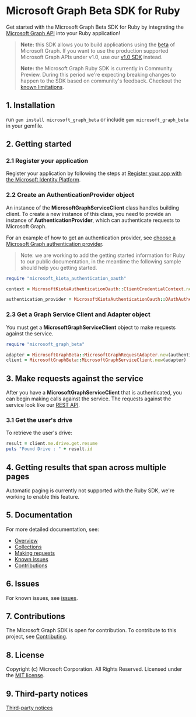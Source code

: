 # Microsoft Graph Beta SDK for Ruby

Get started with the Microsoft Graph Beta SDK for Ruby by integrating the [Microsoft Graph API](https://learn.microsoft.com/graph/overview) into your Ruby application!

> **Note:** this SDK allows you to build applications using the [beta](https://docs.microsoft.com/en-us/graph/use-the-api#version) of Microsoft Graph. If you want to use the production supported Microsoft Graph APIs under v1.0, use our [v1.0 SDK](https://github.com/microsoftgraph/msgraph-beta-sdk-ruby) instead.
>
> **Note:** the Microsoft Graph Ruby SDK is currently in Community Preview. During this period we're expecting breaking changes to happen to the SDK based on community's feedback. Checkout the [known limitations](https://github.com/microsoftgraph/msgraph-beta-sdk-ruby-core/issues/1).

## 1. Installation

run `gem install microsoft_graph_beta` or include `gem microsoft_graph_beta` in your gemfile.

## 2. Getting started

### 2.1 Register your application

Register your application by following the steps at [Register your app with the Microsoft Identity Platform](https://learn.microsoft.com/graph/auth-register-app-v2).

### 2.2 Create an AuthenticationProvider object

An instance of the **MicrosoftGraphServiceClient** class handles building client. To create a new instance of this class, you need to provide an instance of **AuthenticationProvider**, which can authenticate requests to Microsoft Graph.

For an example of how to get an authentication provider, see [choose a Microsoft Graph authentication provider](https://learn.microsoft.com/graph/sdks/choose-authentication-providers?tabs=Ruby).

> Note: we are working to add the getting started information for Ruby to our public documentation, in the meantime the following sample should help you getting started.

```Ruby
require "microsoft_kiota_authentication_oauth"

context = MicrosoftKiotaAuthenticationOauth::ClientCredentialContext.new("<the tenant id from your app registration>", "<the client id from your app registration>", "<the client secret from your app registration>")

authentication_provider = MicrosoftKiotaAuthenticationOauth::OAuthAuthenticationProvider.new(context, nil, ["Files.Read"])
```

### 2.3 Get a Graph Service Client and Adapter object

You must get a **MicrosoftGraphServiceClient** object to make requests against the service.

```ruby
require "microsoft_graph_beta"

adapter = MicrosoftGraphBeta::MicrosoftGraphRequestAdapter.new(authentication_provider)
client = MicrosoftGraphBeta::MicrosoftGraphServiceClient.new(adapter)
```

## 3. Make requests against the service

After you have a **MicrosoftGraphServiceClient** that is authenticated, you can begin making calls against the service. The requests against the service look like our [REST API](https://learn.microsoft.com/graph/api/overview?view=graph-rest-1.0).

### 3.1 Get the user's drive

To retrieve the user's drive:

```ruby
result = client.me.drive.get.resume
puts "Found Drive : " + result.id
```

## 4. Getting results that span across multiple pages

Automatic paging is currently not supported with the Ruby SDK, we're working to enable this feature.

## 5. Documentation

For more detailed documentation, see:

* [Overview](https://learn.microsoft.com/graph/overview)
* [Collections](https://learn.microsoft.com/graph/sdks/paging)
* [Making requests](https://learn.microsoft.com/graph/sdks/create-requests)
* [Known issues](https://github.com/MicrosoftGraph/msgraph-beta-sdk-ruby/issues)
* [Contributions](https://github.com/microsoftgraph/msgraph-beta-sdk-ruby/blob/main/CONTRIBUTING.md)

## 6. Issues

For known issues, see [issues](https://github.com/MicrosoftGraph/msgraph-beta-sdk-ruby/issues).

## 7. Contributions

The Microsoft Graph SDK is open for contribution. To contribute to this project, see [Contributing](https://github.com/microsoftgraph/msgraph-beta-sdk-ruby/blob/main/CONTRIBUTING.md).

## 8. License

Copyright (c) Microsoft Corporation. All Rights Reserved. Licensed under the [MIT license](LICENSE).

## 9. Third-party notices

[Third-party notices](THIRD%20PARTY%20NOTICES)
